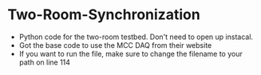 # Two-Room-Synchronization
 * Python code for the two-room testbed. Don't need to open up instacal.
 * Got the base code to use the MCC DAQ from their website
 * If you want to run the file, make sure to change the filename to your path on line 114
